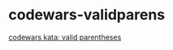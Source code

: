 # codewars-validparens
[codewars kata: valid parentheses](https://www.codewars.com/kata/valid-parentheses/train/javascript)
